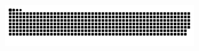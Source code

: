 <picture>
  <source media="(prefers-color-scheme: dark)" srcset="https://raw.githubusercontent.com/FluoriteAY/FluoriteAY/output/github-contribution-grid-snake-dark.svg">
  <source media="(prefers-color-scheme: light)" srcset="https://raw.githubusercontent.com/FluoriteAY/FluoriteAY/output/github-contribution-grid-snake.svg">
  <img alt="github contribution grid snake animation" src="https://raw.githubusercontent.com/FluoriteAY/FluoriteAY/output/github-contribution-grid-snake.svg">
</picture>

<!--
**FluoriteAY/FluoriteAY** is a ✨ _special_ ✨ repository because its `README.md` (this file) appears on your GitHub profile.

Here are some ideas to get you started:

- 🔭 I’m currently working on ...
- 🌱 I’m currently learning ...
- 👯 I’m looking to collaborate on ...
- 🤔 I’m looking for help with ...
- 💬 Ask me about ...
- 📫 How to reach me: ...
- 😄 Pronouns: ...
- ⚡ Fun fact: ...
-->
